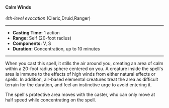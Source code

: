 #### Calm Winds
*4th-level evocation* (Cleric,Druid,Ranger)
___
- **Casting Time:** 1 action
- **Range:** Self (20-foot radius)
- **Components:** V, S
- **Duration:** Concentration, up to 10 minutes
---
When you cast this spell, it stills the air around you, creating an area of calm within a 20-foot radius sphere centered on you. A creature inside the spell's area is immune to the effects of high winds from either natural effects or spells. In addition, air-based elemental creatures treat the area as difficult terrain for the duration, and feel an instinctive urge to avoid entering it.

The spell's protective area moves with the caster, who can only move at half speed while concentrating on the spell.
